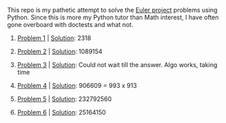 This repo is my pathetic attempt to solve the [Euler project](https://projecteuler.net) problems using Python. Since this is more my Python tutor than Math interest, I have often gone overboard with doctests and what not.

1. [Problem 1](https://projecteuler.net/problem=1) | [Solution](./code/problem1_multiple3and5.py): 2318

2. [Problem 2](https://projecteuler.net/problem=2) | [Solution](./code/problem2_even_fibonacci.py): 1089154

3. [Problem 3](https://projecteuler.net/problem=3) | [Solution](./code/problem3_max_prime_factor.py): Could not wait till the answer. Algo works, taking time

4. [Problem 4](https://projecteuler.net/problem=4) | [Solution](./code/problem4_palindrome_product.py): 906609 = 993 x 913
   
5. [Problem 5](https://projecteuler.net/problem=5) | [Solution](./code/problem5_lcm.py): 232792560
   
6. [Problem 6](https://projecteuler.net/problem=6) | [Solution](./code/problem6_square_difference.py): 25164150